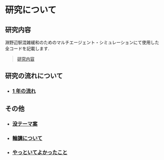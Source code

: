 # 研究について

## 研究内容

淵野辺駅混雑緩和のためのマルチエージェント・シミュレーションにて使用した全コードを記載します.

> [研究内容](futinobe)

## 研究の流れについて

- ### [1 年の流れ](src/year_flow.md)

## その他

- ### [没テーマ案](src/banned_heme_plan.md)

- ### [輪講について](src/rinkou.md)

- ### [やっといてよかったこと](src/point.md)
